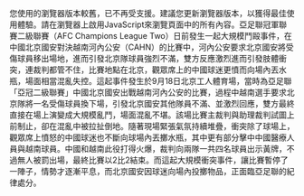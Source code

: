 您使用的瀏覽器版本較舊，已不再受支援。建議您更新瀏覽器版本，以獲得最佳使用體驗。請在瀏覽器上啟用JavaScript來瀏覽頁面中的所有內容。亞足聯冠軍聯賽二級聯賽（AFC Champions League Two）日前發生一起大規模鬥毆事件，在中國北京國安對決越南河內公安（CAHN）的比賽中，河內公安要求北京國安將受傷球員移出場地，進而引發北京隊球員強烈不滿，雙方反應激烈進而引發肢體衝突，連裁判都管不住，比賽地點在北京，觀眾席上的中國球迷更憤而向場內丟水瓶，場面相當混亂失控。這起事件發生於9月18日北京工人體育場，當時為亞足聯「亞冠二級聯賽」中國北京國安出戰越南河內公安的比賽，過程中越南選手要求北京隊將一名受傷球員換下場，引發北京國安其他隊員不滿、並激烈回應，雙方最終直接在場上演變成大規模亂鬥，場面混亂不堪。該場比賽主裁判與助理裁判試圖上前制止，卻在混亂中被拉扯倒地。隨著現場緊張氣氛持續堆疊，衝突除了球場上，觀眾席上憤怒的中國球迷也不斷向球場內丟擲水瓶，其中更有部分擊中中國醫療人員與越南球員。中國和越南此役打得火爆，裁判向兩隊一共四名球員出示黃牌，不過無人被罰出場，最終比賽以2比2結束。而這起大規模衝突事件，讓比賽暫停了一陣子，情勢才逐漸平息，而北京國安因球迷向場內投擲物品，正面臨亞足聯的紀律處分。